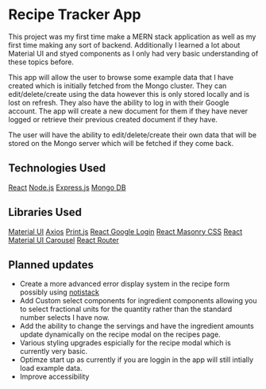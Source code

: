 # Recipe Tracker App

This project was my first time make a MERN stack application as well as my first time making any sort of backend. Additionally I learned a lot about Material UI and styed components as I only had very basic understanding of these topics before.

This app will allow the user to browse some example data that I have created which is initially fetched from the Mongo cluster. They can edit/delete/create using the data however this is only stored locally and is lost on refresh. They also have the ability to log in with their Google account. The app will create a new document for them if they have never logged or retrieve their previous created document if they have.

The user will have the ability to edit/delete/create their own data that will be stored on the Mongo server which will be fetched if they come back.  

## Technologies Used

[React](https://reactjs.org/)
[Node.js](https://nodejs.org/en/)
[Express.js](https://expressjs.com/)
[Mongo DB](https://www.mongodb.com/cloud/atlas)

## Libraries Used

[Material UI](https://material-ui.com/)
[Axios](https://www.npmjs.com/package/axios)
[Print.js](https://printjs.crabbly.com/)
[React Google Login](https://www.npmjs.com/package/react-google-login)
[React Masonry CSS](https://www.npmjs.com/package/react-masonry-css)
[React Material UI Carousel](https://www.npmjs.com/package/react-material-ui-carousel)
[React Router](https://reactrouter.com/)

## Planned updates

- Create a more advanced error display system in the recipe form possibly using [notistack](https://github.com/iamhosseindhv/notistack)
- Add Custom select components for ingredient components allowing you to select fractional units for the quantity rather than the standard number selects I have now.
- Add the ability to change the servings and have the ingredient amounts update dynamically on the recipe modal on the recipes page.
- Various styling upgrades espicially for the recipe modal which is currently very basic.
- Optimze start up as currently if you are loggin in the app will still intially load example data.
- Improve accessibility

